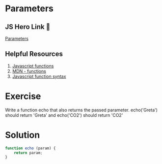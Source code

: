 # Parameters

## JS Hero Link 🥋

[Parameters](https://www.jshero.net/en/koans/parameter.html)

## Helpful Resources

1. [Javascript functions](https://www.w3schools.com/js/js_function_definition.asp)
2. [MDN - functions](https://developer.mozilla.org/en-US/docs/Web/JavaScript/Guide/Functions)
3. [Javascript function syntax](https://javascriptcode.org/javascript-function-syntax/)

# Exercise
Write a function echo that also returns the passed parameter. echo('Greta') should return 'Greta' and echo('CO2') should return 'CO2'

# Solution

```js
function echo (param) {
    return param;
}
```